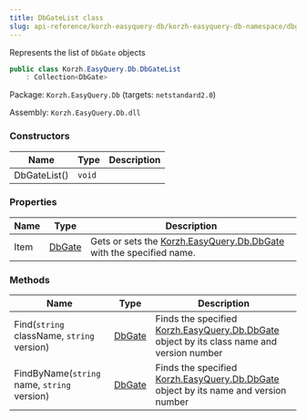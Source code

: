 ```yaml
---
title: DbGateList class
slug: api-reference/korzh-easyquery-db/korzh-easyquery-db-namespace/dbgatelist-class
---
```



Represents the list of `DbGate` objects
```csharp
public class Korzh.EasyQuery.Db.DbGateList
    : Collection<DbGate>

```
Package: `Korzh.EasyQuery.Db` (targets: `netstandard2.0`)

Assembly: `Korzh.EasyQuery.Db.dll`

### Constructors

| Name | Type | Description | 
| --- | --- | --- | 
| DbGateList() | `void` |  | 


### Properties

| Name | Type | Description | 
| --- | --- | --- | 
| Item | [DbGate](/api-reference/korzh-easyquery-db/korzh-easyquery-db-namespace/dbgate-class) | Gets or sets the [Korzh.EasyQuery.Db.DbGate](/api-reference/korzh-easyquery-db/korzh-easyquery-db-namespace/dbgate-class) with the specified name. | 


### Methods

| Name | Type | Description | 
| --- | --- | --- | 
| Find(`string` className, `string` version) | [DbGate](/api-reference/korzh-easyquery-db/korzh-easyquery-db-namespace/dbgate-class) | Finds the specified [Korzh.EasyQuery.Db.DbGate](/api-reference/korzh-easyquery-db/korzh-easyquery-db-namespace/dbgate-class) object by its class name and version number | 
| FindByName(`string` name, `string` version) | [DbGate](/api-reference/korzh-easyquery-db/korzh-easyquery-db-namespace/dbgate-class) | Finds the specified [Korzh.EasyQuery.Db.DbGate](/api-reference/korzh-easyquery-db/korzh-easyquery-db-namespace/dbgate-class) object by its name and version number |